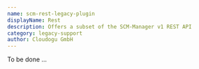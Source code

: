 ```yaml
---
name: scm-rest-legacy-plugin
displayName: Rest
description: Offers a subset of the SCM-Manager v1 REST API
category: legacy-support
author: Cloudogu GmbH
---
```


To be done ...
